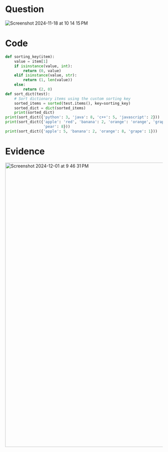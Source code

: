 # Question
![Screenshot 2024-11-18 at 10 14 15 PM](https://github.com/user-attachments/assets/24a733b5-c60d-4eaf-bfd0-65d608afbfa0)



# Code
```.py
def sorting_key(item):
    value = item[1]
    if isinstance(value, int):  
        return (0, value)  
    elif isinstance(value, str):  
        return (1, len(value))  
    else:  
        return (2, 0)  
def sort_dict(test):
    # Sort dictionary items using the custom sorting key
    sorted_items = sorted(test.items(), key=sorting_key)
    sorted_dict = dict(sorted_items)
    print(sorted_dict)
print(sort_dict({'python': 3, 'java': 8, 'c++': 5, 'javascript': 2})) 
print(sort_dict({'apple': 'red', 'banana': 2, 'orange': 'orange', 'grape': 1, 'kiwi': 'brown',
                 'pear': 8}))  
print(sort_dict({'apple': 5, 'banana': 2, 'orange': 8, 'grape': 1}))  


```

# Evidence
<img width="908" alt="Screenshot 2024-12-01 at 9 46 31 PM" src="https://github.com/user-attachments/assets/27f0fafa-a6ab-40af-aba6-0b2755e70cd6">
